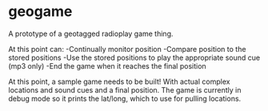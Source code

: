 # geogame
A prototype of a geotagged radioplay game thing.

At this point can:
	-Continually monitor position
	-Compare position to the stored positions
	-Use the stored positions to play the appropriate sound cue (mp3 only)
	-End the game when it reaches the final position
	
At this point, a sample game needs to be built! With actual complex locations and sound cues and a final position. The game is currently in debug mode so it prints the lat/long, which to use for pulling locations.
